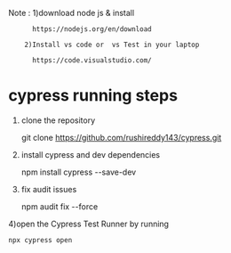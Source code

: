 
Note :  1)download node js & install

          https://nodejs.org/en/download
          
        2)Install vs code or  vs Test in your laptop 
        
          https://code.visualstudio.com/


# cypress running steps 
1) clone the repository 

    git clone https://github.com/rushireddy143/cypress.git 


2) install cypress and dev dependencies

    npm install cypress --save-dev

3) fix audit issues
   
    npm audit fix --force

4)open the Cypress Test Runner by running

    npx cypress open

